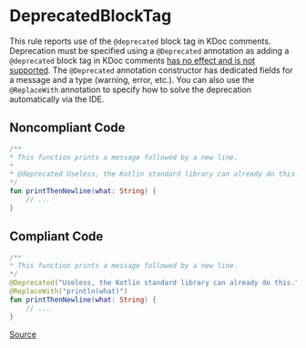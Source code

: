 # DeprecatedBlockTag

This rule reports use of the `@deprecated` block tag in KDoc comments. Deprecation must be specified using a
`@Deprecated` annotation as adding a `@deprecated` block tag in KDoc comments
[has no effect and is not supported](https://kotlinlang.org/docs/kotlin-doc.html#suppress). The `@Deprecated`
annotation constructor has dedicated fields for a message and a type (warning, error, etc.). You can also use the
`@ReplaceWith` annotation to specify how to solve the deprecation automatically via the IDE.

## Noncompliant Code

```kotlin
/**
* This function prints a message followed by a new line.
*
* @deprecated Useless, the Kotlin standard library can already do this. Replace with println.
*/
fun printThenNewline(what: String) {
    // ...
}
```
## Compliant Code

```kotlin
/**
* This function prints a message followed by a new line.
*/
@Deprecated("Useless, the Kotlin standard library can already do this.")
@ReplaceWith("println(what)")
fun printThenNewline(what: String) {
    // ...
}
```

[Source](https://detekt.github.io/detekt/comments.html#deprecatedblocktag)
